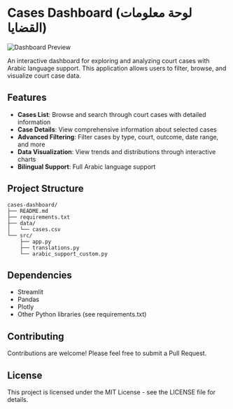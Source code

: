 # Cases Dashboard (لوحة معلومات القضايا)

![Dashboard Preview](https://img.shields.io/badge/Dashboard-Court%20Cases-blue)

An interactive dashboard for exploring and analyzing court cases with Arabic language support. This application allows users to filter, browse, and visualize court case data.

## Features

- **Cases List**: Browse and search through court cases with detailed information
- **Case Details**: View comprehensive information about selected cases
- **Advanced Filtering**: Filter cases by type, court, outcome, date range, and more
- **Data Visualization**: View trends and distributions through interactive charts
- **Bilingual Support**: Full Arabic language support



## Project Structure

```
cases-dashboard/
├── README.md
├── requirements.txt
├── data/
│   └── cases.csv
└── src/
    ├── app.py
    ├── translations.py
    └── arabic_support_custom.py
```

## Dependencies

- Streamlit
- Pandas
- Plotly
- Other Python libraries (see requirements.txt)

## Contributing

Contributions are welcome! Please feel free to submit a Pull Request.

## License

This project is licensed under the MIT License - see the LICENSE file for details.
